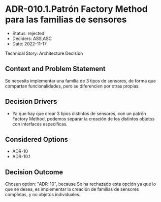 # ADR-010.1.Patrón Factory Method para las familias de sensores

* Status: rejected
* Deciders: ASS,ASC
* Date: 2022-11-17

Technical Story: Architecture Decision

## Context and Problem Statement

Se necesita implementar una familia de 3 tipos de sensores, de forma que compartan funcionalidades, pero se diferencien por otras propias.

## Decision Drivers

* Ya que hay que crear 3 tipos distintos de sensores, con un patrón Factory Method, podemos separar la creación de los distintos objetos con interfaces específicas.

## Considered Options

* ADR-10
* ADR-10.1

## Decision Outcome

Chosen option: "ADR-10", because Se ha rechazado esta opción ya que lo que se desea, es implementar la creación de familias de sensores completas, y no objetos individuales.

